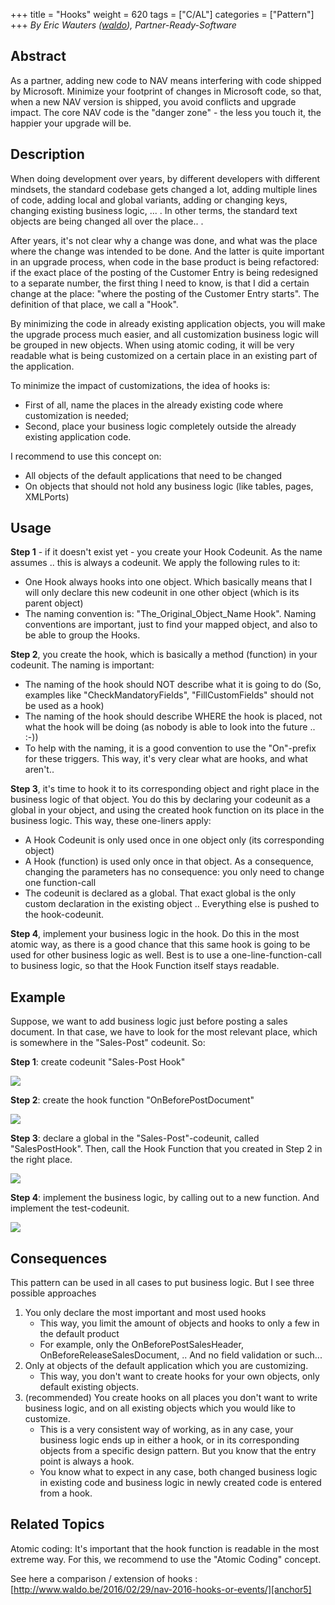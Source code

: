 +++
title = "Hooks"
weight = 620
tags = ["C/AL"]
categories = ["Pattern"]
+++
_By Eric Wauters ([waldo][anchor0]), Partner-Ready-Software_

## Abstract

As a partner, adding new code to NAV means interfering with code shipped by Microsoft. Minimize your footprint of changes in Microsoft code, so that, when a new NAV version is shipped, you avoid conflicts and upgrade impact. The core NAV code is the "danger zone" - the less you touch it, the happier your upgrade will be.

## Description

When doing development over years, by different developers with different mindsets, the standard codebase gets changed a lot, adding multiple lines of code, adding local and global variants, adding or changing keys, changing existing business logic, ... . In other terms, the standard text objects are being changed all over the place.. .

After years, it's not clear why a change was done, and what was the place where the change was intended to be done. And the latter is quite important in an upgrade process, when code in the base product is being refactored: if the exact place of the posting of the Customer Entry is being redesigned to a separate number, the first thing I need to know, is that I did a certain change at the place: "where the posting of the Customer Entry starts". The definition of that place, we call a "Hook".

By minimizing the code in already existing application objects, you will make the upgrade process much easier, and all customization business logic will be grouped in new objects. When using atomic coding, it will be very readable what is being customized on a certain place in an existing part of the application.

To minimize the impact of customizations, the idea of hooks is:

* First of all, name the places in the already existing code where customization is needed;
* Second, place your business logic completely outside the already existing application code.

I recommend to use this concept on:

* All objects of the default applications that need to be changed
* On objects that should not hold any business logic (like tables, pages, XMLPorts)

## Usage

**Step 1** - if it doesn't exist yet - you create your Hook Codeunit. As the name assumes .. this is always a codeunit. We apply the following rules to it:

* One Hook always hooks into one object. Which basically means that I will only declare this new codeunit in one other object (which is its parent object)
* The naming convention is: "The_Original_Object_Name Hook". Naming conventions are important, just to find your mapped object, and also to be able to group the Hooks.

**Step 2**, you create the hook, which is basically a method (function) in your codeunit. The naming is important:

* The naming of the hook should NOT describe what it is going to do (So, examples like "CheckMandatoryFields", "FillCustomFields" should not be used as a hook)
* The naming of the hook should describe WHERE the hook is placed, not what the hook will be doing (as nobody is able to look into the future .. :-))
* To help with the naming, it is a good convention to use the "On"-prefix for these triggers. This way, it's very clear what are hooks, and what aren't..

**Step 3**, it's time to hook it to its corresponding object and right place in the business logic of that object. You do this by declaring your codeunit as a global in your object, and using the created hook function on its place in the business logic. This way, these one-liners apply:

* A Hook Codeunit is only used once in one object only (its corresponding object)
* A Hook (function) is used only once in that object. As a consequence, changing the parameters has no consequence: you only need to change one function-call
* The codeunit is declared as a global. That exact global is the only custom declaration in the existing object .. Everything else is pushed to the hook-codeunit. 

**Step 4**, implement your business logic in the hook. Do this in the most atomic way, as there is a good chance that this same hook is going to be used for other business logic as well. Best is to use a one-line-function-call to business logic, so that the Hook Function itself stays readable.

## Example

Suppose, we want to add business logic just before posting a sales document. In that case, we have to look for the most relevant place, which is somewhere in the "Sales-Post" codeunit. So:

**Step 1**: create codeunit "Sales-Post Hook"

[![ ][image0]][anchor1]

**Step 2**: create the hook function "OnBeforePostDocument"

[![ ][image1]][anchor2]

**Step 3**: declare a global in the "Sales-Post"-codeunit, called "SalesPostHook". Then, call the Hook Function that you created in Step 2 in the right place.

[![ ][image2]][anchor3]

**Step 4**: implement the business logic, by calling out to a new function. And implement the test-codeunit.

[![ ][image3]][anchor4]

## Consequences

This pattern can be used in all cases to put business logic. But I see three possible approaches

1. You only declare the most important and most used hooks
    * This way, you limit the amount of objects and hooks to only a few in the default product
    * For example, only the OnBeforePostSalesHeader, OnBeforeReleaseSalesDocument, .. And no field validation or such...
2. Only at objects of the default application which you are customizing. 
    * This way, you don't want to create hooks for your own objects, only default existing objects.
3. (recommended) You create hooks on all places you don't want to write business logic, and on all existing objects which you would like to customize.
    * This is a very consistent way of working, as in any case, your business logic ends up in either a hook, or in its corresponding objects from a specific design pattern. But you know that the entry point is always a hook.
    * You know what to expect in any case, both changed business logic in existing code and business logic in newly created code is entered from a hook.

## Related Topics

Atomic coding: It's important that the hook function is readable in the most extreme way. For this, we recommend to use the "Atomic Coding" concept.

See here a comparison / extension of hooks : [http://www.waldo.be/2016/02/29/nav-2016-hooks-or-events/][anchor5]



[anchor0]: http://www.waldo.be "waldo's blog"
[anchor1]: 5383.HookPattern1.png
[anchor2]: 6378.HookPattern2.png
[anchor3]: 8156.HookPattern3.png
[anchor4]: 8875.HookPattern4.png
[anchor5]: http://www.waldo.be/2016/02/29/nav-2016-hooks-or-events/


[image0]: 5383.HookPattern1.png
[image1]: 6378.HookPattern2.png
[image2]: 8156.HookPattern3.png
[image3]: 8875.HookPattern4.png
